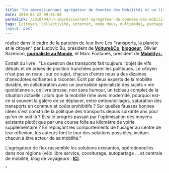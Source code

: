```yaml
---
title: "Un impressionnant agrégateur de données des Mobilités et un livre"
date: 2010-04-22 09:41:04
permalink: /2010/04/un-impressionnant-agregateur-de-donnees-des-mobilites-et-un-livre.html
tags: [citoyen, collectivité, internet, mode doux, multimodes, partage de données, Plateforme d'idées, Service de mobilité]
layout: post
---
```


<p>réalisé dans le cadre de la parution de leur livre Les Transports, la planète et le citoyen" par Ludovic Bu, président de <strong><a href=""http://www.voitureandco.com/"" target=""_blank"">Voiture&Co</a></strong>, <strong><a href=""http://ludovicbu.typepad.com/ludovicbu/"" target=""_blank"">bloggeur</a></strong>, Olivier Razemon, <strong><a href=""http://www.lemonde.fr/web/recherche_resultats/1,13-0,1-0,0.html?dans=dansarticle&num_page=1&booleen=et&ordre=pertinence&periode=30&sur=LEMONDE&query=Olivier+Razemon&x=0&y=0"" target=""_blank"">journaliste au Monde</a></strong>, et Marc Fontanès, président de <strong><a href=""http://www.deplacements.net/"" target=""_blank"">Mobility+.</a></strong></p> <p style=""text-align: justify"">Extrait du livre : "La question des transports fait toujours l'objet de vifs débats et de prises de position tranchées parmi les politiques. Le citoyen n'est pas en reste : sur ce sujet, chacun d'entre nous a des dizaines d'anecdotes édifiantes à raconter. Écrit par deux experts de la mobilité durable, en collaboration avec un journaliste spécialiste des sujets « vie quotidienne », ce livre brosse, non sans humour, un tableau complet de la situation actuelle : alors que la mobilité rime avec modernité, pourquoi est-ce si souvent la galère de se déplacer, entre embouteillages, saturation des transports en commun et coûts prohibitifs ? Sur quelles fausses bonnes idées s'est construite la politique des transports depuis soixante ans pour qu'on en soit là ? Et si le progrès passait par l'optimisation des moyens existants plutôt que par une course folle au kilomètre de voirie supplémentaire ? En replaçant les comportements de l'usager au centre de leur réflexion, les auteurs font le tour des solutions possibles, incitant chacun à être acteur de sa mobilité."</p> <p style=""text-align: justify"">L'agrégateur de flux rassemble les solutions existantes, opérationnelles dans nos régions (vélo libre service, covoiturage, autopartage ... et centrale de mobilité, blog de voyageurs : <strong><a href=""http://www.netvibes.com/les_transports_la_planete_et_le_citoyen#Le_livre_%22Les_transports%2C_la_planete_et_le_citoye"" target=""_blank"">ICI</a></strong>.</p>"
